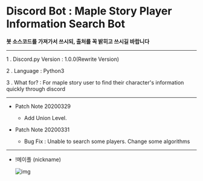 Discord Bot : Maple Story Player Information Search Bot
===

**봇 소스코드를 가져가서 쓰시되, 출처를 꼭 밝히고 쓰시길 바랍니다**

***
1 . Discord.py Version : 1.0.0(Rewrite Version)

2 . Language : Python3

3 . What for? : For maple story user to find their character's information quickly through discord
***
  - Patch Note 20200329
    
    - Add Union Level.
  
  - Patch Note 20200331
    
    - Bug Fix : Unable to search some players. Change some algorithms

***

  - !메이플 (nickname)
  
    ![img](https://scontent-ssn1-1.xx.fbcdn.net/v/t1.0-9/91386471_1165368690473029_8115997036924370944_n.jpg?_nc_cat=109&_nc_sid=8024bb&_nc_ohc=-A9Sl_s0VbkAX8ZpiBH&_nc_ht=scontent-ssn1-1.xx&oh=b266846922ab4e6c797648f016b57737&oe=5EA52B60)
